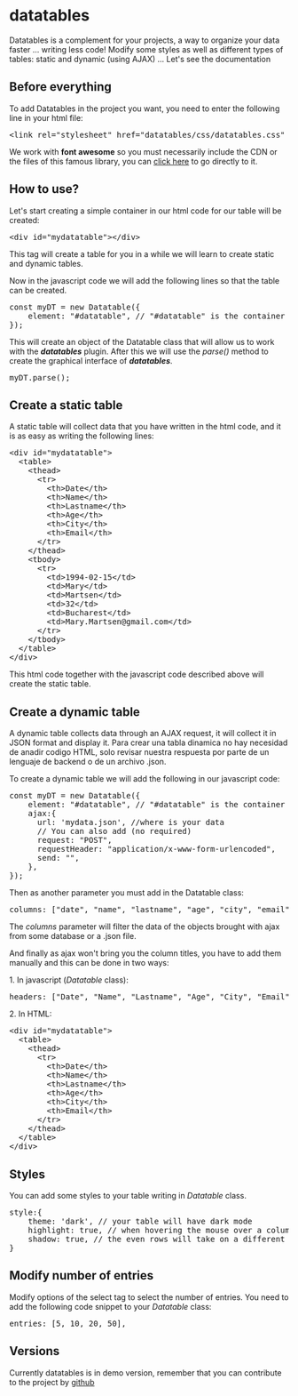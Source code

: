 # datatables
<p>
        Datatables is a complement for your projects, a way to organize your
        data faster ... writing less code! Modify some styles as well as
        different types of tables: static and dynamic (using AJAX) ... Let's see
        the documentation
      </p>
      <h2>Before everything</h2>
      <p>
        To add Datatables in the project you want, you need to enter the
        following line in your html file:
      </p>
      <pre>
&#60;link rel="stylesheet" href="datatables/css/datatables.css" /&#62;</pre
      >
      <p>
        We work with <b>font awesome</b> so you must necessarily include the CDN
        or the files of this famous library, you can
        <a href="https://fontawesome.com" target="_blank">click here</a> to go
        directly to it.
      </p>
      <h2>How to use?</h2>
      <p>
        Let's start creating a simple container in our html code for our table
        will be created:
      </p>
      <pre>&#60;div id="mydatatable"&#62;&#60;/div&#62;</pre>
      <p>
        This tag will create a table for you in a while we will learn to create
        static and dynamic tables.
      </p>
      <p>
        Now in the javascript code we will add the following lines so that the
        table can be created.
      </p>
      <pre>
const myDT = new Datatable({
    element: "#datatable", // "#datatable" is the container id
});</pre
      >
      <p>
        This will create an object of the Datatable class that will allow us to
        work with the <b><em>datatables</em></b> plugin. After this we will use
        the <em>parse()</em> method to create the graphical interface of
        <b><em>datatables</em></b
        >.
      </p>
      <pre>myDT.parse();</pre>
      <h2>Create a static table</h2>
      <p>
        A static table will collect data that you have written in the html code,
        and it is as easy as writing the following lines:
      </p>
      <pre>
&#60;div id="mydatatable"&#62;
  &#60;table&#62;
    &#60;thead&#62;
      &#60;tr&#62;
        &#60;th&#62;Date&#60;/th&#62;
        &#60;th&#62;Name&#60;/th&#62;
        &#60;th&#62;Lastname&#60;/th&#62;
        &#60;th&#62;Age&#60;/th&#62;
        &#60;th&#62;City&#60;/th&#62;
        &#60;th&#62;Email&#60;/th&#62;
      &#60;/tr&#62;
    &#60;/thead&#62;
    &#60;tbody&#62;
      &#60;tr&#62;
        &#60;td&#62;1994-02-15&#60;/td&#62;
        &#60;td&#62;Mary&#60;/td&#62;
        &#60;td&#62;Martsen&#60;/td&#62;
        &#60;td&#62;32&#60;/td&#62;
        &#60;td&#62;Bucharest&#60;/td&#62;
        &#60;td&#62;Mary.Martsen@gmail.com&#60;/td&#62;
      &#60;/tr&#62;
    &#60;/tbody&#62;
  &#60;/table&#62;
&#60;/div&#62;</pre
      >
      <p>
        This html code together with the javascript code described above will
        create the static table.
      </p>
      <h2>Create a dynamic table</h2>
      <p>
        A dynamic table collects data through an AJAX request, it will collect
        it in JSON format and display it. Para crear una tabla dinamica no hay
        necesidad de anadir codigo HTML, solo revisar nuestra respuesta por
        parte de un lenguaje de backend o de un archivo .json.
      </p>
      <p>
        To create a dynamic table we will add the following in our javascript
        code:
      </p>
      <pre>
const myDT = new Datatable({
    element: "#datatable", // "#datatable" is the container id
    ajax:{
      url: 'mydata.json', //where is your data
      // You can also add (no required)
      request: "POST",
      requestHeader: "application/x-www-form-urlencoded",
      send: "",
    }, 
});</pre
      >
      <p>Then as another parameter you must add in the Datatable class:</p>
      <pre>columns: ["date", "name", "lastname", "age", "city", "email"],</pre>
      <p>
        The <em>columns</em> parameter will filter the data of the objects
        brought with ajax from some database or a .json file.
      </p>
      <p>
        And finally as ajax won't bring you the column titles, you have to add
        them manually and this can be done in two ways:
      </p>
      <p>1. In javascript (<em>Datatable</em> class):</p>
      <pre>headers: ["Date", "Name", "Lastname", "Age", "City", "Email"],</pre>
      <p>2. In HTML:</p>
      <pre>
&#60;div id="mydatatable"&#62;
  &#60;table&#62;
    &#60;thead&#62;
      &#60;tr&#62;
        &#60;th&#62;Date&#60;/th&#62;
        &#60;th&#62;Name&#60;/th&#62;
        &#60;th&#62;Lastname&#60;/th&#62;
        &#60;th&#62;Age&#60;/th&#62;
        &#60;th&#62;City&#60;/th&#62;
        &#60;th&#62;Email&#60;/th&#62;
      &#60;/tr&#62;
    &#60;/thead&#62;
  &#60;/table&#62;
&#60;/div&#62;</pre
      >
      <h2>Styles</h2>
      <p>
        You can add some styles to your table writing in
        <em>Datatable</em> class.
      </p>
      <pre>
style:{
    theme: 'dark', // your table will have dark mode
    highlight: true, // when hovering the mouse over a column of the table it will take a different background color
    shadow: true, // the even rows will take on a different color than the odd rows 
}</pre
      >
      <h2>Modify number of entries</h2>
      <p>
        Modify options of the select tag to select the number of entries. You
        need to add the following code snippet to your <em>Datatable</em> class:
      </p>
      <pre>entries: [5, 10, 20, 50],</pre>
      <h2>Versions</h2>
      <p>
        Currently datatables is in demo version, remember that you can
        contribute to the project by
        <a href="https://github.com/cesaralvarod/" target="_blank">github</a>
      </p>
